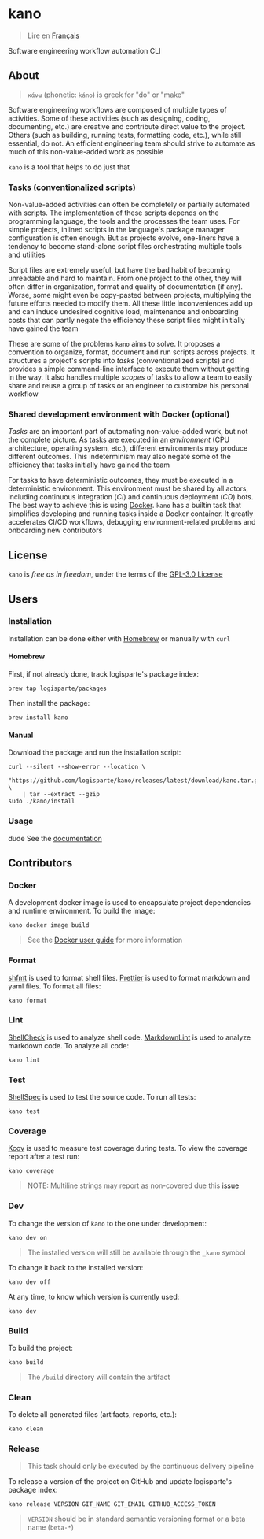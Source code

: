 # kano

> Lire en [Français](/docs/README.fr.md)

Software engineering workflow automation CLI

## About

> `κάνω` (phonetic: `káno`) is greek for "do" or "make"

Software engineering workflows are composed of multiple types of activities. Some of these
activities (such as designing, coding, documenting, etc.) are creative and contribute direct
value to the project. Others (such as building, running tests, formatting code, etc.), while
still essential, do not. An efficient engineering team should strive to automate as much of this
non-value-added work as possible

`kano` is a tool that helps to do just that

### Tasks (conventionalized scripts)

Non-value-added activities can often be completely or partially automated with scripts. The
implementation of these scripts depends on the programming language, the tools and the processes
the team uses. For simple projects, inlined scripts in the language's package manager
configuration is often enough. But as projects evolve, one-liners have a tendency to become
stand-alone script files orchestrating multiple tools and utilities

Script files are extremely useful, but have the bad habit of becoming unreadable and hard to
maintain. From one project to the other, they will often differ in organization, format and
quality of documentation (if any). Worse, some might even be copy-pasted between projects,
multiplying the future efforts needed to modify them. All these little inconveniences add up and
can induce undesired cognitive load, maintenance and onboarding costs that can partly negate the
efficiency these script files might initially have gained the team

These are some of the problems `kano` aims to solve. It proposes a convention to organize,
format, document and run scripts across projects. It structures a project's scripts into _tasks_
(conventionalized scripts) and provides a simple command-line interface to execute them without
getting in the way. It also handles multiple _scopes_ of tasks to allow a team to easily share
and reuse a group of tasks or an engineer to customize his personal workflow

### Shared development environment with Docker (optional)

_Tasks_ are an important part of automating non-value-added work, but not the complete picture.
As tasks are executed in an _environment_ (CPU architecture, operating system, etc.), different
environments may produce different outcomes. This indeterminism may also negate some of the
efficiency that tasks initially have gained the team

For tasks to have deterministic outcomes, they must be executed in a deterministic environment.
This environment must be shared by all actors, including continuous integration (_CI_) and
continuous deployment (_CD_) bots. The best way to achieve this is using
[Docker](https://www.docker.com). `kano` has a builtin task that simplifies developing and
running tasks inside a Docker container. It greatly accelerates CI/CD workflows, debugging
environment-related problems and onboarding new contributors

## License

`kano` is _free as in freedom_, under the terms of the [GPL-3.0 License](/LICENSE)

## Users

### Installation

Installation can be done either with [Homebrew](https://github.com/Homebrew/brew) or manually
with `curl`

#### Homebrew

First, if not already done, track logisparte's package index:

```shell
brew tap logisparte/packages
```

Then install the package:

```shell
brew install kano
```

#### Manual

Download the package and run the installation script:

```shell
curl --silent --show-error --location \
  "https://github.com/logisparte/kano/releases/latest/download/kano.tar.gz" \
    | tar --extract --gzip
sudo ./kano/install
```

### Usage
dude
See the [documentation](/docs/en/usage.md)

## Contributors

### Docker

A development docker image is used to encapsulate project dependencies and runtime environment.
To build the image:

```shell
kano docker image build
```

> See the [Docker user guide](/docs/en/tasks/docker.md) for more information

### Format

[shfmt](https://github.com/mvdan/sh) is used to format shell files.
[Prettier](https://github.com/prettier/prettier) is used to format markdown and yaml files. To
format all files:

```shell
kano format
```

### Lint

[ShellCheck](https://github.com/koalaman/shellcheck) is used to analyze shell code.
[MarkdownLint](https://github.com/igorshubovych/markdownlint-cli) is used to analyze markdown
code. To analyze all code:

```shell
kano lint
```

### Test

[ShellSpec](https://github.com/shellspec/shellspec) is used to test the source code. To run all
tests:

```shell
kano test
```

### Coverage

[Kcov](https://github.com/SimonKagstrom/kcov) is used to measure test coverage during tests. To
view the coverage report after a test run:

```shell
kano coverage
```

> NOTE: Multiline strings may report as non-covered due this
> [issue](https://github.com/SimonKagstrom/kcov/issues/145)

### Dev

To change the version of `kano` to the one under development:

```shell
kano dev on
```

> The installed version will still be available through the `_kano` symbol

To change it back to the installed version:

```shell
kano dev off
```

At any time, to know which version is currently used:

```shell
kano dev
```

### Build

To build the project:

```shell
kano build
```

> The `/build` directory will contain the artifact

### Clean

To delete all generated files (artifacts, reports, etc.):

```shell
kano clean
```

### Release

> This task should only be executed by the continuous delivery pipeline

To release a version of the project on GitHub and update logisparte's package index:

```shell
kano release VERSION GIT_NAME GIT_EMAIL GITHUB_ACCESS_TOKEN
```

> `VERSION` should be in standard semantic versioning format or a beta name (`beta-*`)
